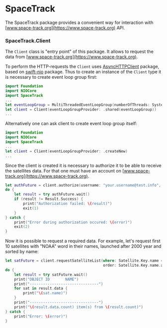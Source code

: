 # SpaceTrack

The SpaceTrack package provides a convenient way for interaction with [www.space-track.org](https://www.space-track.org)
API.

### SpaceTrack.Client

The `Client` class is "entry point" of this package. It allows to request the data from
 [www.space-track.org](https://www.space-track.org).  

To perform the HTTP-requests the `Client` uses [AsyncHTTPClient](https://github.com/swift-server/async-http-client.git)
package, based on [swift-nio](https://github.com/apple/swift-nio) package. Thus to create an instance of the `Client`
type it is necessary to create event loop group first:

```swift
import Foundation
import NIOCore
import SpaceTrack 
...
let eventLoopGroup = MultiThreadedEventLoopGroup(numberOfThreads: System.coreCount)
let client = Client(eventLoopGroupProvider: .shared(eventLoopGroup))
...
```

Alternatively one can ask client to create event loop group itself:
```swift
import Foundation
import NIOCore
import SpaceTrack 
...
let client = Client(eventLoopGroupProvider: .createNew)
...
```

Since the client is created it is necessary to authorize it to be able to receive the satellites data. For that one must
have an account on [www.space-track.org](https://www.space-track.org).
```swift
let authFuture = client.authorize(username: "your.username@test.info", password: "123456")
do {
    let result = try authFuture.wait()
    if (result != Result.Success) {
        print("Authorization failed: \(result)")
        exit(1)
    }
} catch {
    print("Error during authorization occured: \(error)")
    exit(2)
}
``` 

Now it is possible to request a required data. For example, let's request first 10 satellites with "NOAA" word in their
names, launched after 2000 year and sorted by name:
```swift
let satFuture = client.requestSatelliteList(where: Satellite.Key.name == "~~NOAA~~" && Satellite.Key.launchYear > 2000,
                                            order: Satellite.Key.name.asc(), limit: 10)
do {
    let result = try satFuture.wait()
    print("OBJECT ID       NAME")
    print("-------------------------------")
    for sat in result.data {
        print("\(sat.name)")
    }
    print("-------------------------------")
    print("\(result.data.count) item(s) from \(result.count)")
} catch {
    print("Error: \(error)")
}
```
